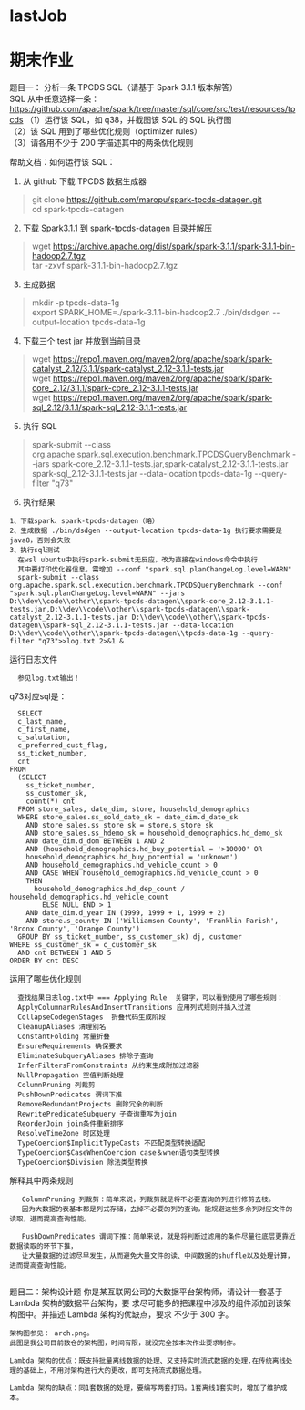 # lastJob
# 期末作业

题目一： 分析一条 TPCDS SQL（请基于 Spark 3.1.1 版本解答）  
SQL 从中任意选择一条：
https://github.com/apache/spark/tree/master/sql/core/src/test/resources/tpcds
（1）运行该 SQL，如 q38，并截图该 SQL 的 SQL 执行图  
（2）该 SQL 用到了哪些优化规则（optimizer rules）   
（3）请各用不少于 200 字描述其中的两条优化规则   

帮助文档：如何运行该 SQL：

1. 从 github 下载 TPCDS 数据生成器
>git clone https://github.com/maropu/spark-tpcds-datagen.git  
>cd spark-tpcds-datagen
> 
2. 下载 Spark3.1.1 到 spark-tpcds-datagen 目录并解压
>wget https://archive.apache.org/dist/spark/spark-3.1.1/spark-3.1.1-bin-hadoop2.7.tgz  
>tar -zxvf spark-3.1.1-bin-hadoop2.7.tgz
> 
3. 生成数据
>mkdir -p tpcds-data-1g  
>export SPARK_HOME=./spark-3.1.1-bin-hadoop2.7 
>./bin/dsdgen --output-location tpcds-data-1g
> 
4. 下载三个 test jar 并放到当前目录
>wget https://repo1.maven.org/maven2/org/apache/spark/spark-catalyst_2.12/3.1.1/spark-catalyst_2.12-3.1.1-tests.jar  
>wget https://repo1.maven.org/maven2/org/apache/spark/spark-core_2.12/3.1.1/spark-core_2.12-3.1.1-tests.jar  
>wget https://repo1.maven.org/maven2/org/apache/spark/spark-sql_2.12/3.1.1/spark-sql_2.12-3.1.1-tests.jar  

5. 执行 SQL
>spark-submit --class org.apache.spark.sql.execution.benchmark.TPCDSQueryBenchmark --jars spark-core_2.12-3.1.1-tests.jar,spark-catalyst_2.12-3.1.1-tests.jar spark-sql_2.12-3.1.1-tests.jar --data-location tpcds-data-1g --query-filter "q73"

6. 执行结果  
```
1、下载spark、spark-tpcds-datagen（略）
2、生成数据 ./bin/dsdgen --output-location tpcds-data-1g 执行要求需要是java8，否则会失败
3、执行sql测试
  在wsl ubuntu中执行spark-submit无反应，改为直接在windows命令中执行
  其中要打印优化器信息，需增加 --conf "spark.sql.planChangeLog.level=WARN"
  spark-submit --class org.apache.spark.sql.execution.benchmark.TPCDSQueryBenchmark --conf "spark.sql.planChangeLog.level=WARN" --jars D:\\dev\\code\\other\\spark-tpcds-datagen\\spark-core_2.12-3.1.1-tests.jar,D:\\dev\\code\\other\\spark-tpcds-datagen\\spark-catalyst_2.12-3.1.1-tests.jar D:\\dev\\code\\other\\spark-tpcds-datagen\\spark-sql_2.12-3.1.1-tests.jar --data-location D:\\dev\\code\\other\\spark-tpcds-datagen\\tpcds-data-1g --query-filter "q73">>log.txt 2>&1 &

```
运行日志文件
```
  参见log.txt输出！
```
q73对应sql是：
```
  SELECT
  c_last_name,
  c_first_name,
  c_salutation,
  c_preferred_cust_flag,
  ss_ticket_number,
  cnt
FROM
  (SELECT
    ss_ticket_number,
    ss_customer_sk,
    count(*) cnt
  FROM store_sales, date_dim, store, household_demographics
  WHERE store_sales.ss_sold_date_sk = date_dim.d_date_sk
    AND store_sales.ss_store_sk = store.s_store_sk
    AND store_sales.ss_hdemo_sk = household_demographics.hd_demo_sk
    AND date_dim.d_dom BETWEEN 1 AND 2
    AND (household_demographics.hd_buy_potential = '>10000' OR
    household_demographics.hd_buy_potential = 'unknown')
    AND household_demographics.hd_vehicle_count > 0
    AND CASE WHEN household_demographics.hd_vehicle_count > 0
    THEN
      household_demographics.hd_dep_count / household_demographics.hd_vehicle_count
        ELSE NULL END > 1
    AND date_dim.d_year IN (1999, 1999 + 1, 1999 + 2)
    AND store.s_county IN ('Williamson County', 'Franklin Parish', 'Bronx County', 'Orange County')
  GROUP BY ss_ticket_number, ss_customer_sk) dj, customer
WHERE ss_customer_sk = c_customer_sk
  AND cnt BETWEEN 1 AND 5
ORDER BY cnt DESC
```
运用了哪些优化规则
```
  查找结果日志log.txt中 === Applying Rule  关键字，可以看到使用了哪些规则：
  ApplyColumnarRulesAndInsertTransitions 应用列式规则并插入过渡
  CollapseCodegenStages  折叠代码生成阶段
  CleanupAliases 清理别名
  ConstantFolding 常量折叠
  EnsureRequirements 确保要求
  EliminateSubqueryAliases 排除子查询
  InferFiltersFromConstraints 从约束生成附加过滤器
  NullPropagation 空值判断处理
  ColumnPruning 列裁剪
  PushDownPredicates 谓词下推
  RemoveRedundantProjects 删除冗余的判断
  RewritePredicateSubquery 子查询重写为join
  ReorderJoin join条件重新排序
  ResolveTimeZone 时区处理
  TypeCoercion$ImplicitTypeCasts 不匹配类型转换适配
  TypeCoercion$CaseWhenCoercion case＆when语句类型转换
  TypeCoercion$Division 除法类型转换
```
解释其中两条规则
```
   ColumnPruning 列裁剪：简单来说，列裁剪就是将不必要查询的列进行修剪去枝。
   因为大数据的表基本都是列式存储，去掉不必要的列的查询，能规避这些多余列对应文件的读取，进而提高查询性能。
   
   PushDownPredicates 谓词下推：简单来说，就是将判断过滤用的条件尽量往底层更靠近数据读取的环节下推，
   让大量数据的过滤尽早发生，从而避免大量文件的读、中间数据的shuffle以及处理计算，进而提高查询性能。
   
```

题目二：架构设计题
你是某互联网公司的大数据平台架构师，请设计一套基于 Lambda 架构的数据平台架构，要
求尽可能多的把课程中涉及的组件添加到该架构图中。并描述 Lambda 架构的优缺点，要求
不少于 300 字。
```
架构图参见： arch.png。
此图是我公司目前数仓的架构图，时间有限，就没完全按本次作业要求制作。
```
```
Lambda 架构的优点：既支持批量离线数据的处理、又支持实时流式数据的处理.在传统离线处理的基础上，不用对架构进行大的更改，即可支持流式数据处理。
```
```
Lambda 架构的缺点：同1套数据的处理，要编写两套打码。1套离线1套实时，增加了维护成本。
```
   
